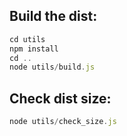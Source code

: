 ## Build the dist:
```js
cd utils
npm install
cd ..
node utils/build.js
```

## Check dist size:

```js
node utils/check_size.js
```
